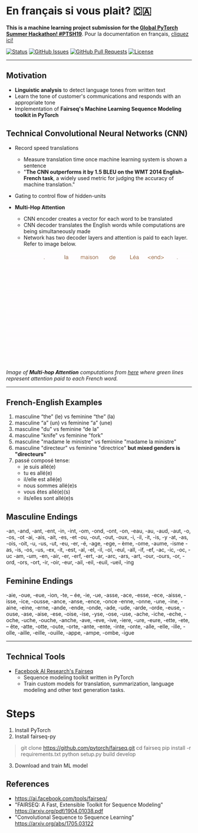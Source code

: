 # En français si vous plait? 🇨🇦

**This is a machine learning project submission for the [Global PyTorch Summer Hackathon! #PTSH19](https://pytorch.devpost.com/)**. Pour la documentation en français, [cliquez ici!](https://github.com/lucylow/en_francais_si_vous_plait-/blob/master/README-fr.md)

<div>
  
  [![Status](https://img.shields.io/badge/status-active-success.svg)]()
  [![GitHub Issues](https://img.shields.io/github/issues/lucylow/en_francais_si_vous_plait-.svg)](https://github.com/lucylow/en_francais_si_vous_plait-/issues)
  [![GitHub Pull Requests](https://img.shields.io/github/issues-pr/lucylow/en_francais_si_vous_plait-.svg)](https://github.com/lucylow/en_francais_si_vous_plait-/pulls)
  [![License](https://img.shields.io/bower/l/bootstrap)]()

</div>


---

## Motivation

* **Linguistic analysis** to detect language tones from written text
* Learn the tone of customer's communications and responds with an appropriate tone
* Implementation of **Fairseq's Machine Learning Sequence Modeling toolkit in PyTorch**



## Technical Convolutional Neural Networks (CNN)

* Record speed translations
  * Measure translation time once machine learning system is shown a sentence
  * "**The CNN outperforms it by 1.5 BLEU on the WMT 2014 English-French task**, a widely used metric for judging the accuracy of machine translation."
  
* Gating to control flow of hidden-units

* **Multi-Hop Attention** 
  * CNN encoder creates a vector for each word to be translated
  * CNN decoder translates the English words while computations are being simultaneously made
  * Network has two decoder layers and attention is paid to each layer. Refer to image below.

![alt text bonjour](https://github.com/lucylow/En_francais_si_vous_plait-/blob/master/screenshots/translation_illustration.gif)

*Image of **Multi-hop Attention** computations from [here](https://engineering.fb.com/ml-applications/a-novel-approach-to-neural-machine-translation) where green lines represent attention paid to each French word.*

---

## French-English Examples
1. masculine “the” (le) vs feminine “the” (la)
2. masculine “a” (un) vs feminine “a” (une)
3. masculine "du" vs feminine “de la”
4. masculine "knife" vs feminine "fork"
5. masculine "madame le ministre" vs feminine "madame la ministre"
6. masculine "directeur" vs feminine "directrice" **but mixed genders is "directeurs"**
7. passé composé tense: 
    * je suis allé(e) 
    * tu es allé(e) 
    * il/elle est allé(e) 
    * nous sommes allé(e)s 
    * vous êtes allé(e)(s) 
    * ils/elles sont allé(e)s

## Masculine Endings

-an, -and, -ant, -ent, -in, -int, -om, -ond, -ont, -on, -eau, -au, -aud, -aut, -o, -os, -ot -ai, -ais, -ait, -es, -et -ou, -out, -out, -oux, -i, -il, -it, -is, -y -at, -as, -ois, -oit, -u, -us, -ut, -eu, -er, -é, -age, -ege, – ème, -ome, -aume, -isme -as, -is, -os, -us, -ex, -it, -est, -al, -el, -il, -ol, -eul, -all, -if, -ef, -ac, -ic, -oc, -uc -am, -um, -en, -air, -er, -erf, -ert, -ar, -arc, -ars, -art, -our, -ours, -or, -ord, -ors, -ort, -ir, -oir, -eur, -ail, -eil, -euil, -ueil, -ing


## Feminine Endings

-aie, -oue, -eue, -ion, -te, – ée, -ie, -ue, -asse, -ace, -esse, -ece, -aisse, -isse, -ice, -ousse, -ance, -anse, -ence, -once -enne, -onne, -une, -ine, -aine, -eine, -erne, -ande, -ende, -onde, -ade, -ude, -arde, -orde, -euse, -ouse, -ase, -aise, -ese, -oise, -ise, -yse, -ose, -use, -ache, -iche, -eche, -oche, -uche, -ouche, -anche, -ave, -eve, -ive, -iere, -ure, -eure, -ette, -ete, – ête, -atte, -otte, -oute, -orte, -ante, -ente, -inte, -onte, -alle, -elle, -ille, -olle, -aille, -eille, -ouille, -appe, -ampe, -ombe, -igue

---

## Technical Tools

* [Facebook AI Research's Fairseq](https://ai.facebook.com/tools/fairseq/) 
  * Sequence modeling toolkit written in PyTorch
  * Train custom models for translation, summarization, language modeling and other text generation tasks.


# Steps

1) Install PyTorch
2) Install fairseq-py

  > git clone https://github.com/pytorch/fairseq.git
  > cd fairseq
  > pip install -r requirements.txt
  > python setup.py build develop

3) Download and train ML model


## References
- https://ai.facebook.com/tools/fairseq/
- "FAIRSEQ: A Fast, Extensible Toolkit for Sequence Modeling" https://arxiv.org/pdf/1904.01038.pdf
- "Convolutional Sequence to Sequence Learning" https://arxiv.org/abs/1705.03122

